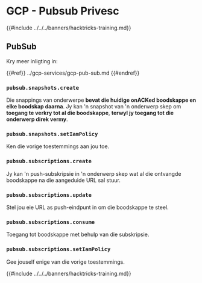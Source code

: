 # GCP - Pubsub Privesc

{{#include ../../../banners/hacktricks-training.md}}

## PubSub

Kry meer inligting in:

{{#ref}}
../gcp-services/gcp-pub-sub.md
{{#endref}}

### `pubsub.snapshots.create`

Die snappings van onderwerpe **bevat die huidige onACKed boodskappe en elke boodskap daarna**. Jy kan 'n snapshot van 'n onderwerp skep om **toegang te verkry tot al die boodskappe**, **terwyl jy toegang tot die onderwerp direk vermy**.

### **`pubsub.snapshots.setIamPolicy`**

Ken die vorige toestemmings aan jou toe.

### `pubsub.subscriptions.create`

Jy kan 'n push-subskripsie in 'n onderwerp skep wat al die ontvangde boodskappe na die aangeduide URL sal stuur.

### **`pubsub.subscriptions.update`**

Stel jou eie URL as push-eindpunt in om die boodskappe te steel.

### `pubsub.subscriptions.consume`

Toegang tot boodskappe met behulp van die subskripsie.

### `pubsub.subscriptions.setIamPolicy`

Gee jouself enige van die vorige toestemmings.

{{#include ../../../banners/hacktricks-training.md}}
